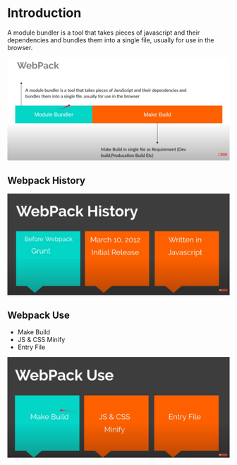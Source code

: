 # Introduction

A module bundler is a tool that takes pieces of javascript and their dependencies and bundles them into a single file, usually for use in the browser.

![alt text](image-2.png)

## Webpack History

![alt text](image.png)

## Webpack Use

- Make Build
- JS & CSS Minify
- Entry File

![alt text](image-1.png)
